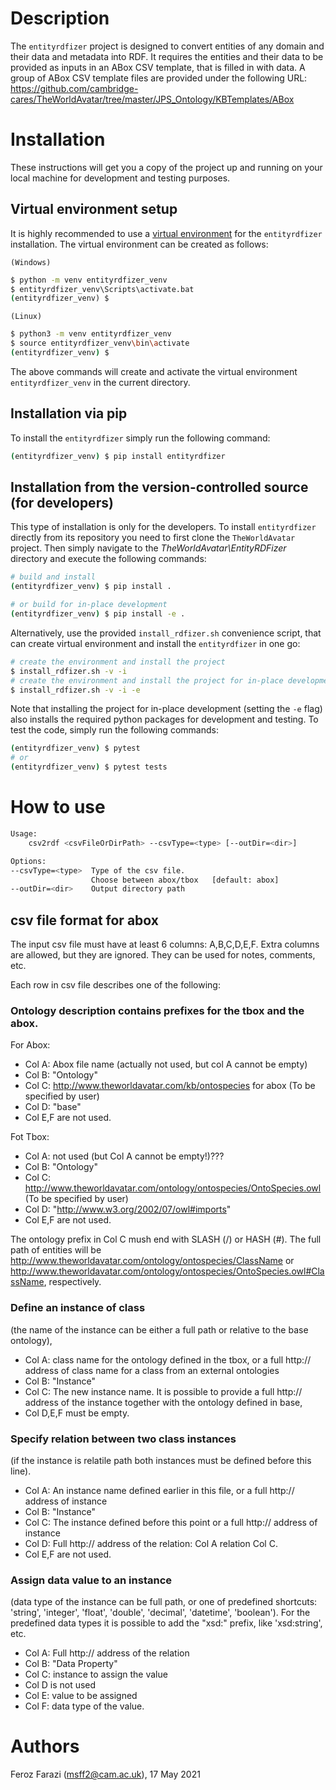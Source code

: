 # Description #

The `entityrdfizer` project is designed to convert entities of any domain and their data and metadata into RDF.
It requires the entities and their data to be provided as inputs in an ABox CSV template, that is
filled in with data. A group of ABox CSV template files are provided under the following URL:
https://github.com/cambridge-cares/TheWorldAvatar/tree/master/JPS_Ontology/KBTemplates/ABox

# Installation #
These instructions will get you a copy of the project up and running on your local machine for development and testing purposes.

## Virtual environment setup

It is highly recommended to use a [virtual environment](https://docs.python.org/3/tutorial/venv.html) for the `entityrdfizer` installation. The virtual environment can be created as follows:

`(Windows)`

```cmd
$ python -m venv entityrdfizer_venv
$ entityrdfizer_venv\Scripts\activate.bat
(entityrdfizer_venv) $
```

`(Linux)`
```sh
$ python3 -m venv entityrdfizer_venv
$ source entityrdfizer_venv\bin\activate
(entityrdfizer_venv) $
```

The above commands will create and activate the virtual environment `entityrdfizer_venv` in the current directory.

## Installation via pip

To install the `entityrdfizer` simply run the following command:

```sh
(entityrdfizer_venv) $ pip install entityrdfizer
```

## Installation from the version-controlled source (for developers)

This type of installation is only for the developers. To install `entityrdfizer` directly from its repository you need to first clone the `TheWorldAvatar` project. Then simply navigate to the *TheWorldAvatar\EntityRDFizer* directory and execute the following commands:
```bash
# build and install
(entityrdfizer_venv) $ pip install .

# or build for in-place development
(entityrdfizer_venv) $ pip install -e .
```

Alternatively, use the provided `install_rdfizer.sh` convenience script, that can create virtual environment and install the `entityrdfizer` in one go:
```bash
# create the environment and install the project
$ install_rdfizer.sh -v -i
# create the environment and install the project for in-place development
$ install_rdfizer.sh -v -i -e
```
Note that installing the project for in-place development (setting the `-e` flag) also installs the required python packages for development and testing. To test the code, simply run the following commands:

```bash
(entityrdfizer_venv) $ pytest
# or
(entityrdfizer_venv) $ pytest tests
```

# How to use #

```bash
Usage:
    csv2rdf <csvFileOrDirPath> --csvType=<type> [--outDir=<dir>]

Options:
--csvType=<type>  Type of the csv file.
                  Choose between abox/tbox   [default: abox]
--outDir=<dir>    Output directory path
```

## csv file format for abox

The input csv file must have at least 6 columns: A,B,C,D,E,F.
Extra columns are allowed, but they are ignored. They can be used for notes, comments, etc.

Each row in csv file describes one of the following:

### Ontology description contains prefixes for the tbox and the abox.
For Abox:
- Col A: Abox file name (actually not used, but col A cannot be empty)
- Col B: "Ontology"
- Col C: http://www.theworldavatar.com/kb/ontospecies for abox (To be specified by user)
- Col D: "base"
- Col E,F are not used.

Fot Tbox:
- Col A: not used (but Col A cannot be empty!)???
- Col B: "Ontology"
- Col C: http://www.theworldavatar.com/ontology/ontospecies/OntoSpecies.owl (To be specified by user)
- Col D: "http://www.w3.org/2002/07/owl#imports"
- Col E,F are not used.

The ontology prefix in Col C mush end with SLASH (/) or HASH (#).
The full path of entities will be
http://www.theworldavatar.com/ontology/ontospecies/ClassName or
http://www.theworldavatar.com/ontology/ontospecies/OntoSpecies.owl#ClassName,
respectively.

### Define an instance of class
(the name of the instance can be either a full path or
relative to the base ontology),
- Col A: class name for the ontology defined in the tbox, or a full http:// address
         of class name for a class from an external ontologies
- Col B: "Instance"
- Col C: The new instance name. It is possible to provide a full http:// address
         of the instance together with the ontology defined in base,
- Col D,E,F must be empty.

### Specify relation between two class instances
(if the instance is relatile path both instances must be defined before this line).
- Col A: An instance name defined earlier in this file, or a full http:// address of instance
- Col B: "Instance"
- Col C: The instance defined before this point or a full http:// address of instance
- Col D: Full http:// address of the relation: Col A  relation Col C.
- Col E,F are not used.

### Assign data value to an instance
(data type of the instance can be full path, or one of predefined shortcuts:
'string', 'integer', 'float', 'double', 'decimal', 'datetime', 'boolean').
For the predefined data types it is possible to add the "xsd:" prefix, like
'xsd:string', etc.

- Col A: Full http:// address of the relation
- Col B: "Data Property"
- Col C: instance to assign the value
- Col D is not used
- Col E: value to be assigned
- Col F: data type of the value.

# Authors #
Feroz Farazi (msff2@cam.ac.uk), 17 May 2021